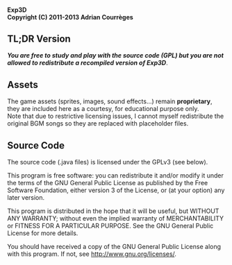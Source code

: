 ﻿#### Exp3D<br/>Copyright (C) 2011-2013  Adrian Courrèges

## TL;DR Version

***You are free to study and play with the source code (GPL) but you are not allowed to redistribute a recompiled version of Exp3D***. 

## Assets

The game assets (sprites, images, sound effects...) remain **proprietary**, they are included here as a courtesy, for educational purpose only.  
Note that due to restrictive licensing issues, I cannot myself redistribute the original BGM songs so they are replaced with placeholder files.  

## Source Code

The source code (.java files) is licensed under the GPLv3 (see below).

This program is free software: you can redistribute it and/or modify
it under the terms of the GNU General Public License as published by
the Free Software Foundation, either version 3 of the License, or
(at your option) any later version.

This program is distributed in the hope that it will be useful,
but WITHOUT ANY WARRANTY; without even the implied warranty of
MERCHANTABILITY or FITNESS FOR A PARTICULAR PURPOSE.  See the
GNU General Public License for more details.

You should have received a copy of the GNU General Public License
along with this program.  If not, see <http://www.gnu.org/licenses/>.
